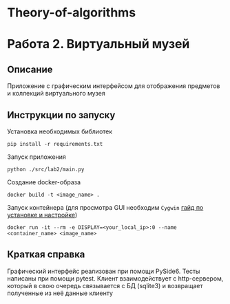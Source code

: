 # Theory-of-algorithms
# Работа 2. Виртуальный музей

## Описание
Приложение с графическим интерфейсом для отображения предметов и коллекций виртуального музея

## Инструкции по запуску
Установка необходимых библиотек
```
pip install -r requirements.txt
```
Запуск приложения
```
python ./src/lab2/main.py
```

Создание docker-образа
```
docker build -t <image_name> .
```
Запуск контейнера (для просмотра GUI необходим `Cygwin` [гайд по установке и наcтройке](https://github.com/NaPiZip/Docker-GUI-Apps-on-Windows))

```
docker run -it --rm -e DISPLAY=<your_local_ip>:0 --name <container_name> <image_name>
```

## Краткая справка

Графический интерфейс реализован при помощи PySide6. Тесты написаны при помощи pytest. 
Клиент взаимодействует с http-сервером, который в свою очередь связывается с БД (sqlite3) и возвращает полученные из неё данные клиенту